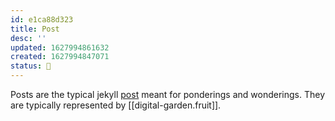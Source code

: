 ```yaml
---
id: e1ca88d323
title: Post
desc: ''
updated: 1627994861632
created: 1627994847071
status: 🎋
---
```


Posts are the typical jekyll [post](https://jekyllrb.com/docs/posts/) meant for ponderings and wonderings. They are typically represented by [[digital-garden.fruit]].
